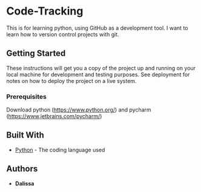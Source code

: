 # Code-Tracking

This is for learning python, using GitHub as a development tool. I want to learn how to version control projects with git.

## Getting Started

These instructions will get you a copy of the project up and running on your local machine
for development and testing purposes. See deployment for notes on how to deploy the project
on a live system.

### Prerequisites

Download python (https://www.python.org/) and pycharm (https://www.jetbrains.com/pycharm/)

## Built With

* [Python](https://www.python.org/) - The coding language used

## Authors

* **Dalissa**
